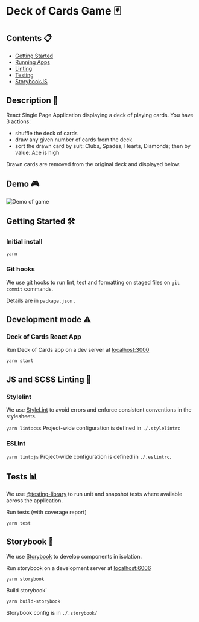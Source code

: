 # Deck of Cards Game 🃏


## Contents 📋

- [Getting Started](#start)
- [Running Apps](#dev)
- [Linting](#lint)
- [Testing](#tests)
- [StorybookJS](#storybookjs)

## <a name="start">Description 💬</a>

React Single Page Application displaying a deck of playing cards.
You have 3 actions:
- shuffle the deck of cards
- draw any given number of cards from the deck
- sort the drawn card by suit: Clubs, Spades, Hearts, Diamonds; then by value: Ace is high

Drawn cards are removed from the original deck and displayed below.

## <a name="start">Demo 🎮</a>

![Demo of game](./public/demo.gif)

## <a name="start">Getting Started 🛠</a>


### Initial install

```
yarn
```


### Git hooks

We use git hooks to run lint, test and formatting on staged files on `git commit`
commands.

Details are in `package.json` .

## <a name="dev">Development mode ⚠️</a>

### Deck of Cards React App

Run Deck of Cards app on a dev server at [localhost:3000](http://localhost:3000)

```
yarn start
```

## <a name="lint">JS and SCSS Linting 🧹</a>

### Stylelint

We use [StyleLint](https://stylelint.io/) to avoid errors and enforce consistent
conventions in the stylesheets.

`yarn lint:css` Project-wide configuration is defined in `./.stylelintrc`

### ESLint

`yarn lint:js` Project-wide configuration is defined in `./.eslintrc`.

## <a name="tests">Tests 📊</a>

We use [@testing-library](https://testing-library.com/) to run unit and snapshot
tests where available across the application.

Run tests (with coverage report)

```
yarn test
```


## <a name="storybookjs">Storybook 📕</a>

We use [Storybook](https://storybook.js.org) to develop components in isolation.

Run storybook on a development server at [localhost:6006](http://localhost:6006)

```
yarn storybook
```

Build storybook`

```
yarn build-storybook
```

Storybook config is in `./.storybook/`
